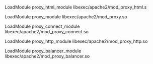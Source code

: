 LoadModule proxy_html_module libexec/apache2/mod_proxy_html.s

LoadModule proxy_module libexec/apache2/mod_proxy.so

LoadModule proxy_connect_module libexec/apache2/mod_proxy_connect.so

LoadModule proxy_http_module libexec/apache2/mod_proxy_http.so

LoadModule proxy_balancer_module libexec/apache2/mod_proxy_balancer.so



